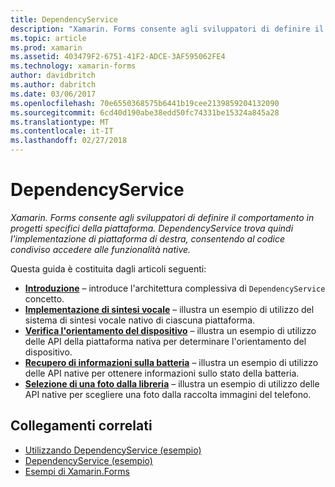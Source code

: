 ```yaml
---
title: DependencyService
description: "Xamarin. Forms consente agli sviluppatori di definire il comportamento in progetti specifici della piattaforma. DependencyService trova quindi l'implementazione di piattaforma di destra, consentendo al codice condiviso accedere alle funzionalità native."
ms.topic: article
ms.prod: xamarin
ms.assetid: 403479F2-6751-41F2-ADCE-3AF595062FE4
ms.technology: xamarin-forms
author: davidbritch
ms.author: dabritch
ms.date: 03/06/2017
ms.openlocfilehash: 70e6550368575b6441b19cee2139859204132090
ms.sourcegitcommit: 6cd40d190abe38edd50fc74331be15324a845a28
ms.translationtype: MT
ms.contentlocale: it-IT
ms.lasthandoff: 02/27/2018
---
```

# <a name="dependencyservice"></a>DependencyService

_Xamarin. Forms consente agli sviluppatori di definire il comportamento in progetti specifici della piattaforma. DependencyService trova quindi l'implementazione di piattaforma di destra, consentendo al codice condiviso accedere alle funzionalità native._

Questa guida è costituita dagli articoli seguenti:

- **[Introduzione](introduction.md)**  &ndash; introduce l'architettura complessiva di `DependencyService` concetto.
- **[Implementazione di sintesi vocale](text-to-speech.md)**  &ndash; illustra un esempio di utilizzo del sistema di sintesi vocale nativo di ciascuna piattaforma.
- **[Verifica l'orientamento del dispositivo](device-orientation.md)**  &ndash; illustra un esempio di utilizzo delle API della piattaforma nativa per determinare l'orientamento del dispositivo.
- **[Recupero di informazioni sulla batteria](battery-info.md)**  &ndash; illustra un esempio di utilizzo delle API native per ottenere informazioni sullo stato della batteria.
- **[Selezione di una foto dalla libreria](photo-picker.md)**  &ndash; illustra un esempio di utilizzo delle API native per scegliere una foto dalla raccolta immagini del telefono.


## <a name="related-links"></a>Collegamenti correlati

- [Utilizzando DependencyService (esempio)](https://developer.xamarin.com/samples/UsingDependencyService)
- [DependencyService (esempio)](https://developer.xamarin.com/samples/xamarin-forms/DependencyService/DependencyServiceSample)
- [Esempi di Xamarin.Forms](https://github.com/xamarin/xamarin-forms-samples)
